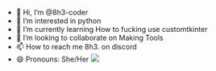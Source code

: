 - 👋 Hi, I’m @8h3-coder
- 👀 I’m interested in python
- 🌱 I’m currently learning How to fucking use customtkinter
- 💞️ I’m looking to collaborate on Making Tools
- 📫 How to reach me 8h3. on discord
- 😄 Pronouns: She/Her
![](https://komarev.com/ghpvc/?username=8h3-coder)
<!---
8h3-coder/8h3-coder is a ✨ special ✨ repository because its `README.md` (this file) appears on your GitHub profile.
You can click the Preview link to take a look at your changes.
--->
